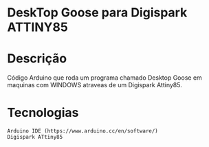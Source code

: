 # DeskTop Goose para Digispark ATTINY85

# Descrição
Código Arduino que roda um programa chamado Desktop Goose em maquinas com WINDOWS atraveas de um Digispark Attiny85.

# Tecnologias
	Arduino IDE (https://www.arduino.cc/en/software/)
	Digispark ATtiny85










